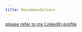 ```yaml
---
title: Recommendations
---
```


[please refer to my LinkedIn profile](https://www.google.com/url?sa=t&rct=j&q=&esrc=s&source=web&cd=&cad=rja&uact=8&ved=2ahUKEwjO2LaDub6AAxUMif0HHXNUBE8QFnoECBUQAQ&url=https%3A%2F%2Fde.linkedin.com%2Fin%2Fmarko-hammersen-0836414&usg=AOvVaw0jEhq2oWdTiaQA2JEz48DK&opi=89978449")